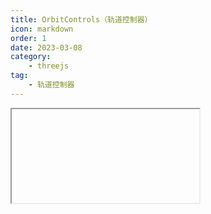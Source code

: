 ```yaml
---
title: OrbitControls（轨道控制器）
icon: markdown
order: 1
date: 2023-03-08
category:
    - threejs
tag:
    - 轨道控制器
---
```


<IFrame url="https://luotainxu-demo.netlify.app/#/threejs/controls/orbitControls"/>

## 构造函数

### object : Camera

（必须）将要被控制的相机。该相机不允许是其他任何对象的子级，除非该对象是场景自身。

### domElement : HTMLDOMElement

用于事件监听的 HTML 元素。

## 属性

### .autoRotate : Boolean

将其设为 true，以自动围绕目标旋转。

### .autoRotateSpeed : Float

当.autoRotate 为 true 时，围绕目标旋转的速度将有多快，默认值为 2.0，相当于在 60fps 时每旋转一周需要 30 秒。

### .dampingFactor : Float

当.enableDamping 设置为 true 的时候，阻尼惯性有多大。 默认值为 0.05.

### .domElement : HTMLDOMElement

该 HTMLDOMElement 用于监听鼠标/触摸事件，该属性必须在构造函数中传入。在此处改变它将不会设置新的事件监听。

### .enabled : Boolean

当设置为 false 时，控制器将不会响应用户的操作。默认值为 true。

### .enableDamping : Boolean

将其设置为 true 以启用阻尼（惯性），这将给控制器带来重量感。默认值为 false。

### .enablePan : Boolean

启用或禁用摄像机平移，默认为 true。

### .enableRotate : Boolean

启用或禁用摄像机水平或垂直旋转。默认值为 true。
请注意，可以通过将 polar angle 或者 azimuth angle 的 min 和 max 设置为相同的值来禁用单个轴， 这将使得水平旋转或垂直旋转固定为所设置的值。

### .enableZoom : Boolean

启用或禁用摄像机的缩放。

### .keyPanSpeed : Float

当使用键盘按键的时候，相机平移的速度有多快。默认值为每次按下按键时平移 7 像素。

### .keys : Object

这一对象包含了用于控制相机平移的按键代码的引用。默认值为 4 个箭头（方向）键。

```js
controls.keys = {
    LEFT: 'ArrowLeft', //left arrow
    UP: 'ArrowUp', // up arrow
    RIGHT: 'ArrowRight', // right arrow
    BOTTOM: 'ArrowDown', // down arrow
}
```

### .maxAzimuthAngle : Float

你能够水平旋转的角度上限。如果设置，其有效值范围为[-2 * Math.PI，2 * Math.PI]，且旋转角度的上限和下限差值小于 2 \* Math.PI。默认值为无穷大

### .maxDistance : Float

你能够将相机向外移动多少（仅适用于 PerspectiveCamera），其默认值为 Infinity。

### .maxPolarAngle : Float

你能够垂直旋转的角度的上限，范围是 0 到 Math.PI，其默认值为 Math.PI。

### .maxZoom : Float

你能够将相机缩小多少（仅适用于 OrthographicCamera），其默认值为 Infinity。

### .minAzimuthAngle : Float

你能够水平旋转的角度下限。如果设置，其有效值范围为[-2 * Math.PI，2 * Math.PI]，且旋转角度的上限和下限差值小于 2 \* Math.PI。默认值为无穷大。

### .minDistance : Float

你能够将相机向内移动多少（仅适用于 PerspectiveCamera），其默认值为 0。

### .minPolarAngle : Float

你能够垂直旋转的角度的下限，范围是 0 到 Math.PI，其默认值为 0。

### .minZoom : Float

你能够将相机放大多少（仅适用于 OrthographicCamera），其默认值为 0。

### .mouseButtons : Object

该对象包含由控件所使用的鼠标操作的引用。

```js
controls.mouseButtons = {
    LEFT: THREE.MOUSE.ROTATE,
    MIDDLE: THREE.MOUSE.DOLLY,
    RIGHT: THREE.MOUSE.PAN,
}
```

### .object : Camera

正被控制的摄像机。

### .panSpeed : Float

位移的速度，其默认值为 1。

### .position0 : Vector3

由.saveState 和.reset 方法在内部使用。

### .rotateSpeed : Float

旋转的速度，其默认值为 1。

### .screenSpacePanning : Boolean

定义当平移的时候摄像机的位置将如何移动。如果为 true，摄像机将在屏幕空间内平移。 否则，摄像机将在与摄像机向上方向垂直的平面中平移。当使用 OrbitControls 时， 默认值为 true；当使用 MapControls 时，默认值为 false。

### .target0 : Vector3

由.saveState 和.reset 方法在内部使用。

### .target : Vector3

控制器的焦点，.object 的轨道围绕它运行。 它可以在任何时候被手动更新，以更改控制器的焦点。

### .touches : Object

该对象包含由控件所使用的触摸操作的引用。

```js
controls.touches = {
    ONE: THREE.TOUCH.ROTATE,
    TWO: THREE.TOUCH.DOLLY_PAN,
}
```

### .zoom0 : Float

由.saveState和.reset方法在内部使用。

### .zoomSpeed : Float

摄像机缩放的速度，其默认值为1。

## 方法

### .dispose () : undefined

移除所有的事件监听。

### .getAzimuthalAngle () : radians

获得当前的水平旋转，单位为弧度。

### .getPolarAngle () : radians

获得当前的垂直旋转，单位为弧度。

### .getDistance () : Float

返回从相机到目标的距离。

### .listenToKeyEvents ( domElement : HTMLDOMElement ) : undefined

为指定的DOM元素添加按键监听。推荐将window作为指定的DOM元素。

### .reset () : undefined

将控制器重置为上次调用.saveState时的状态，或者初始状态。

### .saveState () : undefined

保存当前控制器的状态。这一状态可在之后由.reset所恢复。

### .stopListenToKeyEvents () : undefined

删除之前用.listenToKeyEvents()定义的键事件监听器

### .update () : Boolean

更新控制器。必须在摄像机的变换发生任何手动改变后调用， 或如果.autoRotate或.enableDamping被设置时，在update循环里调用。
